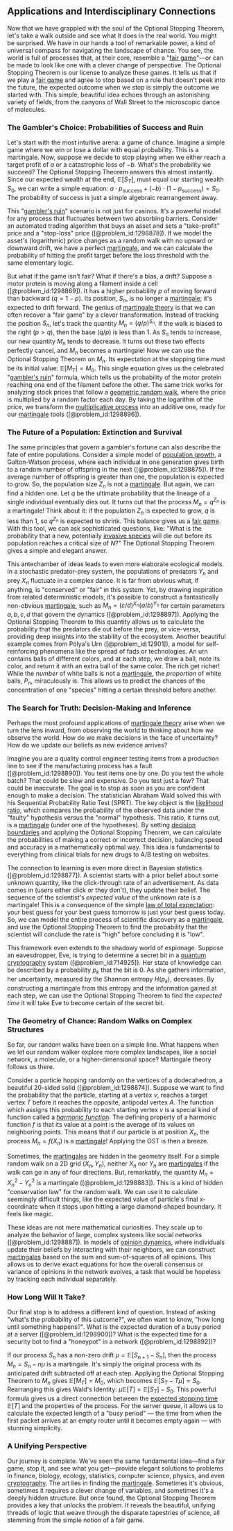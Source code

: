 ## Applications and Interdisciplinary Connections

Now that we have grappled with the soul of the Optional Stopping Theorem, let's take a walk outside and see what it does in the real world. You might be surprised. We have in our hands a tool of remarkable power, a kind of universal compass for navigating the landscape of chance. You see, the world is full of processes that, at their core, resemble a "[fair game](@article_id:260633)"—or can be made to look like one with a clever change of perspective. The Optional Stopping Theorem is our license to analyze these games. It tells us that if we play a [fair game](@article_id:260633) and agree to stop based on a rule that doesn't peek into the future, the expected outcome when we stop is simply the outcome we started with. This simple, beautiful idea echoes through an astonishing variety of fields, from the canyons of Wall Street to the microscopic dance of molecules.

### The Gambler's Choice: Probabilities of Success and Ruin

Let's start with the most intuitive arena: a game of chance. Imagine a simple game where we win or lose a dollar with equal probability. This is a martingale. Now, suppose we decide to stop playing when we either reach a target profit of $a$ or a catastrophic loss of $-b$. What's the probability we succeed? The Optional Stopping Theorem answers this almost instantly. Since our expected wealth at the end, $\mathbb{E}[S_T]$, must equal our starting wealth $S_0$, we can write a simple equation: $a \cdot p_{\text{success}} + (-b) \cdot (1-p_{\text{success}}) = S_0$. The probability of success is just a simple algebraic rearrangement away.

This "[gambler's ruin](@article_id:261805)" scenario is not just for casinos. It's a powerful model for any process that fluctuates between two absorbing barriers. Consider an automated trading algorithm that buys an asset and sets a "take-profit" price and a "stop-loss" price ([@problem_id:1298878]). If we model the asset's (logarithmic) price changes as a random walk with no upward or downward drift, we have a perfect [martingale](@article_id:145542), and we can calculate the probability of hitting the profit target before the loss threshold with the same elementary logic.

But what if the game isn't fair? What if there's a bias, a drift? Suppose a motor protein is moving along a filament inside a cell ([@problem_id:1298869]). It has a higher probability $p$ of moving forward than backward ($q=1-p$). Its position, $S_n$, is no longer a [martingale](@article_id:145542); it's expected to drift forward. The genius of [martingale theory](@article_id:266311) is that we can often recover a "fair game" by a clever transformation. Instead of tracking the position $S_n$, let's track the quantity $M_n = (q/p)^{S_n}$. If the walk is biased to the right ($p > q$), then the base $(q/p)$ is less than 1. As $S_n$ tends to increase, our new quantity $M_n$ tends to decrease. It turns out these two effects perfectly cancel, and $M_n$ becomes a martingale! Now we can use the Optional Stopping Theorem on $M_n$. Its expectation at the stopping time must be its initial value: $\mathbb{E}[M_T] = M_0$. This single equation gives us the celebrated "[gambler's ruin](@article_id:261805)" formula, which tells us the probability of the motor protein reaching one end of the filament before the other. The same trick works for analyzing stock prices that follow a [geometric random walk](@article_id:145171), where the price is multiplied by a random factor each day. By taking the logarithm of the price, we transform the [multiplicative process](@article_id:274216) into an additive one, ready for our [martingale](@article_id:145542) tools ([@problem_id:1298896]).

### The Future of a Population: Extinction and Survival

The same principles that govern a gambler's fortune can also describe the fate of entire populations. Consider a simple model of [population growth](@article_id:138617), a Galton-Watson process, where each individual in one generation gives birth to a random number of offspring in the next ([@problem_id:1298875]). If the average number of offspring is greater than one, the population is expected to grow. So, the population size $Z_n$ is not a [martingale](@article_id:145542). But again, we can find a hidden one. Let $q$ be the ultimate probability that the lineage of a single individual eventually dies out. It turns out that the process $M_n = q^{Z_n}$ is a martingale! Think about it: if the population $Z_n$ is expected to grow, $q$ is less than 1, so $q^{Z_n}$ is expected to shrink. This balance gives us a [fair game](@article_id:260633). With this tool, we can ask sophisticated questions, like: "What is the probability that a new, potentially [invasive species](@article_id:273860) will die out before its population reaches a critical size of $N$?" The Optional Stopping Theorem gives a simple and elegant answer.

This antechamber of ideas leads to even more elaborate ecological models. In a stochastic predator-prey system, the populations of predators $Y_n$ and prey $X_n$ fluctuate in a complex dance. It is far from obvious what, if anything, is "conserved" or "fair" in this system. Yet, by drawing inspiration from related deterministic models, it's possible to construct a fantastically non-obvious [martingale](@article_id:145542), such as $M_n = (c/d)^{X_n} (a/b)^{Y_n}$ for certain parameters $a, b, c, d$ that govern the dynamics ([@problem_id:1298897]). Applying the Optional Stopping Theorem to this quantity allows us to calculate the probability that the predators die out before the prey, or vice-versa, providing deep insights into the stability of the ecosystem. Another beautiful example comes from Pólya's Urn ([@problem_id:12901]), a model for self-reinforcing phenomena like the spread of fads or technologies. An urn contains balls of different colors, and at each step, we draw a ball, note its color, and return it with an extra ball of the same color. The rich get richer! While the *number* of white balls is not a [martingale](@article_id:145542), the *proportion* of white balls, $P_n$, miraculously is. This allows us to predict the chances of the concentration of one "species" hitting a certain threshold before another.

### The Search for Truth: Decision-Making and Inference

Perhaps the most profound applications of [martingale theory](@article_id:266311) arise when we turn the lens inward, from observing the world to thinking about how *we* observe the world. How do we make decisions in the face of uncertainty? How do we update our beliefs as new evidence arrives?

Imagine you are a quality control engineer testing items from a production line to see if the manufacturing process has a fault ([@problem_id:1298890]). You test items one by one. Do you test the whole batch? That could be slow and expensive. Do you test just a few? That could be inaccurate. The goal is to stop as soon as you are confident enough to make a decision. The statistician Abraham Wald solved this with his Sequential Probability Ratio Test (SPRT). The key object is the [likelihood ratio](@article_id:170369), which compares the probability of the observed data under the "faulty" hypothesis versus the "normal" hypothesis. This ratio, it turns out, is a [martingale](@article_id:145542) (under one of the hypotheses). By setting [decision boundaries](@article_id:633438) and applying the Optional Stopping Theorem, we can calculate the probabilities of making a correct or incorrect decision, balancing speed and accuracy in a mathematically optimal way. This idea is fundamental to everything from clinical trials for new drugs to A/B testing on websites.

The connection to learning is even more direct in Bayesian statistics ([@problem_id:1298877]). A scientist starts with a prior belief about some unknown quantity, like the click-through rate of an advertisement. As data comes in (users either click or they don't), they update their belief. The sequence of the scientist's *expected value* of the unknown rate is a martingale! This is a consequence of the simple [law of total expectation](@article_id:267435): your best guess for your best guess tomorrow is just your best guess today. So, we can model the entire process of scientific discovery as a [martingale](@article_id:145542), and use the Optional Stopping Theorem to find the probability that the scientist will conclude the rate is "high" before concluding it is "low".

This framework even extends to the shadowy world of espionage. Suppose an eavesdropper, Eve, is trying to determine a secret bit in a [quantum cryptography](@article_id:144333) system ([@problem_id:714925]). Her state of knowledge can be described by a probability $p_k$ that the bit is 0. As she gathers information, her uncertainty, measured by the Shannon entropy $H(p_k)$, decreases. By constructing a martingale from this entropy and the information gained at each step, we can use the Optional Stopping Theorem to find the *expected time* it will take Eve to become certain of the secret bit.

### The Geometry of Chance: Random Walks on Complex Structures

So far, our random walks have been on a simple line. What happens when we let our random walker explore more complex landscapes, like a social network, a molecule, or a higher-dimensional space? Martingale theory follows us there.

Consider a particle hopping randomly on the vertices of a dodecahedron, a beautiful 20-sided solid ([@problem_id:1298874]). Suppose we want to find the probability that the particle, starting at a vertex $v$, reaches a target vertex $T$ before it reaches the opposite, antipodal vertex $A$. The function which assigns this probability to each starting vertex $v$ is a special kind of function called a *[harmonic function](@article_id:142903)*. The defining property of a harmonic function $f$ is that its value at a point is the average of its values on neighboring points. This means that if our particle is at position $X_n$, the process $M_n = f(X_n)$ is a [martingale](@article_id:145542)! Applying the OST is then a breeze.

Sometimes, the [martingales](@article_id:267285) are hidden in the geometry itself. For a simple random walk on a 2D grid $(X_n, Y_n)$, neither $X_n$ nor $Y_n$ are [martingales](@article_id:267285) if the walk can go in any of four directions. But, remarkably, the quantity $M_n = X_n^2 - Y_n^2$ *is* a martingale ([@problem_id:1298883]). This is a kind of hidden "conservation law" for the random walk. We can use it to calculate seemingly difficult things, like the expected value of particle's final x-coordinate when it stops upon hitting a large diamond-shaped boundary. It feels like magic.

These ideas are not mere mathematical curiosities. They scale up to analyze the behavior of large, complex systems like social networks ([@problem_id:1298887]). In models of [opinion dynamics](@article_id:137103), where individuals update their beliefs by interacting with their neighbors, we can construct [martingales](@article_id:267285) based on the sum and sum-of-squares of all opinions. This allows us to derive exact equations for how the overall consensus or variance of opinions in the network evolves, a task that would be hopeless by tracking each individual separately.

### How Long Will It Take?

Our final stop is to address a different kind of question. Instead of asking "what's the probability of this outcome?", we often want to know, "how long until something happens?". What is the expected duration of a busy period at a server ([@problem_id:1298900])? What is the expected time for a security bot to find a "honeypot" in a network ([@problem_id:1298892])?

If our process $S_n$ has a non-zero drift $\mu = \mathbb{E}[S_{n+1} - S_n]$, then the process $M_n = S_n - n\mu$ is a martingale. It's simply the original process with its anticipated drift subtracted off at each step. Applying the Optional Stopping Theorem to $M_n$ gives $\mathbb{E}[M_T] = M_0$, which becomes $\mathbb{E}[S_T - T\mu] = S_0$. Rearranging this gives Wald's Identity: $\mu \mathbb{E}[T] = \mathbb{E}[S_T] - S_0$. This powerful formula gives us a direct connection between the [expected stopping time](@article_id:267506) $\mathbb{E}[T]$ and the properties of the process. For the server queue, it allows us to calculate the expected length of a "busy period" — the time from when the first packet arrives at an empty router until it becomes empty again — with stunning simplicity.

### A Unifying Perspective

Our journey is complete. We've seen the same fundamental idea—find a fair game, stop it, and see what you get—provide elegant solutions to problems in finance, biology, ecology, statistics, computer science, physics, and even [cryptography](@article_id:138672). The art lies in finding the [martingale](@article_id:145542). Sometimes it's obvious, sometimes it requires a clever change of variables, and sometimes it's a deeply hidden structure. But once found, the Optional Stopping Theorem provides a key that unlocks the problem. It reveals the beautiful, unifying threads of logic that weave through the disparate tapestries of science, all stemming from the simple notion of a fair game.